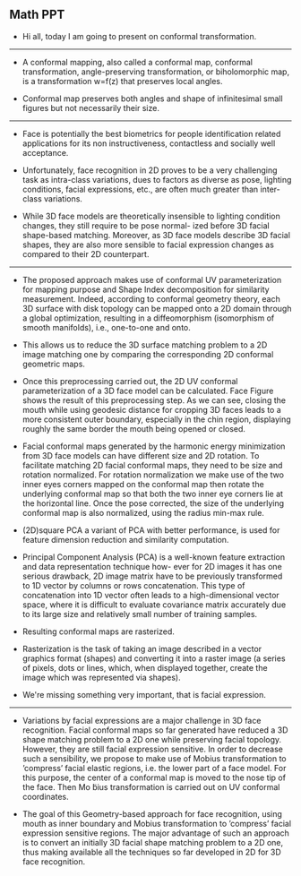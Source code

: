 ## Math PPT

* Hi all, today I am going to present on conformal transformation.

----

* A conformal mapping, also called a conformal map, conformal transformation, angle-preserving transformation, or biholomorphic map, is a transformation w=f(z) that preserves local angles.

* Conformal map preserves both angles and shape of infinitesimal small figures but not necessarily their size.

-----

* Face is potentially the best biometrics for people identification related applications for its non instructiveness, contactless and socially well acceptance.

* Unfortunately, face recognition in 2D proves to be a very challenging task as intra-class variations, dues to factors as diverse as pose, lighting conditions, facial expressions, etc., are often much greater than inter-class variations.

* While 3D face models are theoretically insensible to lighting condition changes, they still require to be pose normal- ized before 3D facial shape-based matching. Moreover, as 3D face models describe 3D facial shapes, they are also more sensible to facial expression changes as compared to their 2D counterpart. 

----

* The proposed approach makes use of conformal UV parameterization for mapping purpose and Shape Index decomposition for similarity measurement. Indeed, according to conformal geometry theory, each 3D surface with disk topology can be mapped onto a 2D domain through a global optimization, resulting in a diffeomorphism (isomorphism of smooth manifolds), i.e., one-to-one and onto.

* This allows us to reduce the 3D surface matching problem to a 2D image matching one by comparing the corresponding 2D conformal geometric maps.

* Once this preprocessing carried out, the 2D UV conformal parameterization of a 3D face model can be calculated. Face Figure shows the result of this preprocessing step. As we can see, closing the mouth while using geodesic distance for cropping 3D faces leads to a more consistent outer boundary, especially in the chin region, displaying roughly the same border the mouth being opened or closed.

* Facial conformal maps generated by the harmonic energy minimization from 3D face models can have different size and 2D rotation. To facilitate matching 2D facial conformal maps, they need to be size and rotation normalized. For rotation normalization we make use of the two inner eyes corners mapped on the conformal map then rotate the underlying conformal map so that both the two inner eye corners lie at the horizontal line. Once the pose corrected, the size of the underlying conformal map is also normalized, using the radius min-max rule.

* (2D)square PCA a variant of PCA with better performance, is used for feature dimension reduction and similarity computation.

* Principal Component Analysis (PCA) is a well-known feature extraction and data representation technique how- ever for 2D images it has one serious drawback, 2D image matrix have to be previously transformed to 1D vector by columns or rows concatenation. This type of concatenation into 1D vector often leads to a high-dimensional vector space, where it is difficult to evaluate covariance matrix accurately due to its large size and relatively small number of training samples.

* Resulting conformal maps are rasterized.

* Rasterization is the task of taking an image described in a vector graphics format (shapes) and converting it into a raster image (a series of pixels, dots or lines, which, when displayed together, create the image which was represented via shapes).


* We're missing something very important, that is facial expression.

----

* Variations by facial expressions are a major challenge in 3D face recognition. Facial conformal maps so far generated have reduced a 3D shape matching problem to a 2D one while preserving facial topology. However, they are still facial expression sensitive. In order to decrease such a sensibility, we propose to make use of Mobius transformation to ’compress’ facial elastic regions, i.e. the lower part of a face model. For this purpose, the center of a conformal map is moved to the nose tip of the face. Then Mo ̈bius transformation is carried out on UV conformal coordinates.

* The goal of this Geometry-based approach for face recognition, using mouth as inner boundary and Mobius transformation to ’compress’ facial expression sensitive regions. The major advantage of such an approach is to convert an initially 3D facial shape matching problem to a 2D one, thus making available all the techniques so far developed in 2D for 3D face recognition.
